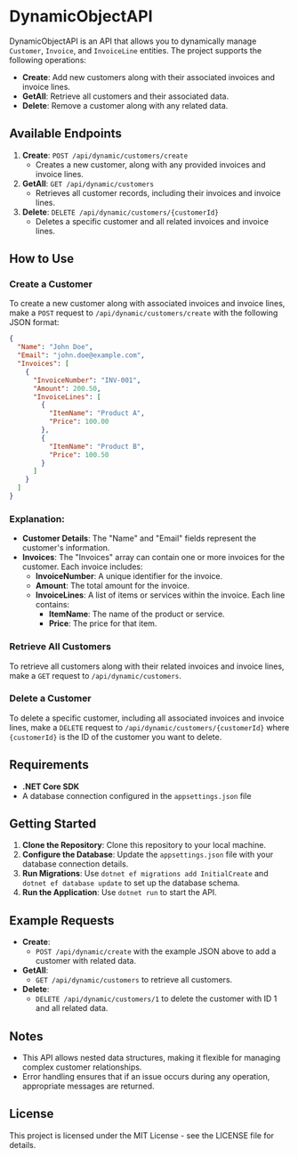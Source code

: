 
# DynamicObjectAPI

DynamicObjectAPI is an API that allows you to dynamically manage `Customer`, `Invoice`, and `InvoiceLine` entities. The project supports the following operations:

- **Create**: Add new customers along with their associated invoices and invoice lines.
- **GetAll**: Retrieve all customers and their associated data.
- **Delete**: Remove a customer along with any related data.

## Available Endpoints

1. **Create**: `POST /api/dynamic/customers/create`
   - Creates a new customer, along with any provided invoices and invoice lines.
2. **GetAll**: `GET /api/dynamic/customers`
   - Retrieves all customer records, including their invoices and invoice lines.
3. **Delete**: `DELETE /api/dynamic/customers/{customerId}`
   - Deletes a specific customer and all related invoices and invoice lines.

## How to Use

### Create a Customer

To create a new customer along with associated invoices and invoice lines, make a `POST` request to `/api/dynamic/customers/create` with the following JSON format:

```json
{
  "Name": "John Doe",
  "Email": "john.doe@example.com",
  "Invoices": [
    {
      "InvoiceNumber": "INV-001",
      "Amount": 200.50,
      "InvoiceLines": [
        {
          "ItemName": "Product A",
          "Price": 100.00
        },
        {
          "ItemName": "Product B",
          "Price": 100.50
        }
      ]
    }
  ]
}
```

### Explanation:
- **Customer Details**: The "Name" and "Email" fields represent the customer's information.
- **Invoices**: The "Invoices" array can contain one or more invoices for the customer. Each invoice includes:
  - **InvoiceNumber**: A unique identifier for the invoice.
  - **Amount**: The total amount for the invoice.
  - **InvoiceLines**: A list of items or services within the invoice. Each line contains:
    - **ItemName**: The name of the product or service.
    - **Price**: The price for that item.

### Retrieve All Customers
To retrieve all customers along with their related invoices and invoice lines, make a `GET` request to `/api/dynamic/customers`.

### Delete a Customer
To delete a specific customer, including all associated invoices and invoice lines, make a `DELETE` request to `/api/dynamic/customers/{customerId}` where `{customerId}` is the ID of the customer you want to delete.

## Requirements
- **.NET Core SDK**
- A database connection configured in the `appsettings.json` file

## Getting Started
1. **Clone the Repository**: Clone this repository to your local machine.
2. **Configure the Database**: Update the `appsettings.json` file with your database connection details.
3. **Run Migrations**: Use `dotnet ef migrations add InitialCreate` and `dotnet ef database update` to set up the database schema.
4. **Run the Application**: Use `dotnet run` to start the API.

## Example Requests
- **Create**:
  - `POST /api/dynamic/create` with the example JSON above to add a customer with related data.
- **GetAll**:
  - `GET /api/dynamic/customers` to retrieve all customers.
- **Delete**:
  - `DELETE /api/dynamic/customers/1` to delete the customer with ID 1 and all related data.

## Notes
- This API allows nested data structures, making it flexible for managing complex customer relationships.
- Error handling ensures that if an issue occurs during any operation, appropriate messages are returned.

## License
This project is licensed under the MIT License - see the LICENSE file for details.
